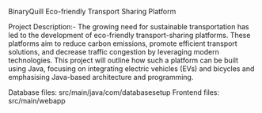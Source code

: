 BinaryQuill
Eco-friendly Transport Sharing Platform

Project Description:-
The growing need for sustainable transportation has led to the development of eco-friendly transport-sharing platforms. These platforms aim to reduce carbon emissions, promote efficient transport solutions, and decrease traffic congestion by leveraging modern technologies. This project will outline how such a platform can be built using Java, focusing on integrating electric vehicles (EVs) and bicycles and emphasising Java-based architecture and programming.

Database files: src/main/java/com/databasesetup
Frontend files: src/main/webapp
